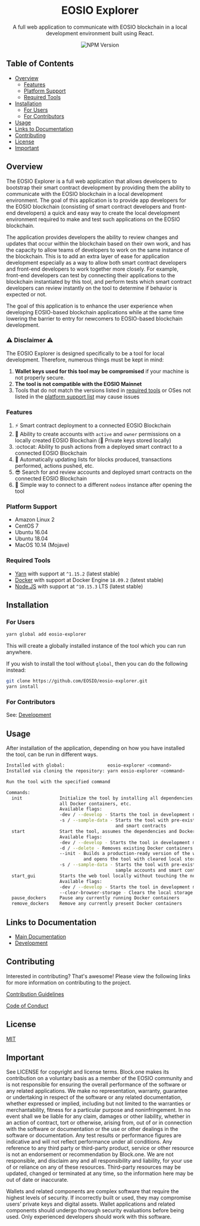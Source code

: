 <h1 align="center">EOSIO Explorer</h1>
<p align="center">
  A full web application to communicate with EOSIO blockchain in a local development environment built using React.
</p>

<p align="center">
  <img alt="NPM Version" src="https://img.shields.io/npm/v/eosio-explorer.svg">
</p>

## Table of Contents

* [Overview](#overview)
   * [Features](#features)
   * [Platform Support](#platform-support)
   * [Required Tools](#required-tools)
* [Installation](#installation)
   * [For Users](#for-users)
   * [For Contributors](#for-contributors)
* [Usage](#usage)
* [Links to Documentation](#links-to-documentation)
* [Contributing](#contributing)
* [License](#license)
* [Important](#important)

## Overview

The EOSIO Explorer is a full web application that allows developers to bootstrap their smart contract development by providing them the ability to communicate with the EOSIO blockchain in a local development environment. The goal of this application is to provide app developers for the EOSIO blockchain (consisting of smart contract developers and front-end developers) a quick and easy way to create the local development environment required to make and test such applications on the EOSIO blockchain. 

The application provides developers the ability to review changes and updates that occur within the blockchain based on their own work, and has the capacity to allow teams of developers to work on the same instance of the blockchain. This is to add an extra layer of ease for application development especially as a way to allow both smart contract developers and front-end developers to work together more closely. For example, front-end developers can test by connecting their applications to the blockchain instantiated by this tool, and perform tests which smart contract developers can review instantly on the tool to determine if behavior is expected or not. 

The goal of this application is to enhance the user experience when developing EOSIO-based blockchain applications while at the same time lowering the barrier to entry for newcomers to EOSIO-based blockchain development.

### :warning: Disclaimer :warning:

The EOSIO Explorer is designed specifically to be a tool for local development. Therefore, numerous things must be kept in mind:

1. **Wallet keys used for this tool may be compromised** if your machine is not properly secure.
2. **The tool is not compatible with the EOSIO Mainnet**
3. Tools that do not match the versions listed in [required tools](#required-tools) or OSes not listed in the [platform support list](#platform-support) may cause issues

### Features

1. :zap: Smart contract deployment to a connected EOSIO Blockchain
2. :key: Ability to create accounts with `active` and `owner` permissions on a locally created EOSIO Blockchain (:closed_lock_with_key: Private keys stored locally)
3. :octocat: Ability to push actions from a deployed smart contract to a connected EOSIO Blockchain
4. :telescope: Automatically updating lists for blocks produced, transactions performed, actions pushed, etc.
5. :sunglasses: Search for and review accounts and deployed smart contracts on the connected EOSIO Blockchain
6. :electric_plug: Simple way to connect to a different `nodeos` instance after opening the tool

### Platform Support

* Amazon Linux 2
* CentOS 7
* Ubuntu 16.04
* Ubuntu 18.04
* MacOS 10.14 (Mojave) 

### Required Tools

* [Yarn](https://yarnpkg.com/lang/en/) with support at `^1.15.2` (latest stable)
* [Docker](https://www.docker.com/) with support at Docker Engine `18.09.2` (latest stable)
* [Node.JS](https://nodejs.org/en/) with support at `^10.15.3` LTS (latest stable)

## Installation

### For Users

```bash
yarn global add eosio-explorer
```

This will create a globally installed instance of the tool which you can run anywhere.

If you wish to install the tool without `global`, then you can do the following instead:

```bash
git clone https://github.com/EOSIO/eosio-explorer.git
yarn install
```

### For Contributors

See: [Development](./docs/development.md)

## Usage

After installation of the application, depending on how you have installed the tool, can be run in different ways.

```bash
Installed with global:                eosio-explorer <command>
Installed via cloning the repository: yarn eosio-explorer <command>

Run the tool with the specified command

Commands:
  init              Initialize the tool by installing all dependencies, setting up 
                    all Docker containers, etc.
                    Available flags:
                    -dev / --develop - Starts the tool in development mode
                    -s / --sample-data - Starts the tool with pre-existing sample accounts 
                                         and smart contracts
  start             Start the tool, assumes the dependencies and Docker images are already prepared
                    Available flags:
                    -dev / --develop - Starts the tool in development mode
                    -d / --delete - Removes existing Docker containers
                    --init - Builds a production-ready version of the web tool, 
                             and opens the tool with cleared local storage
                    -s / --sample-data - Starts the tool with pre-existing 
                                         sample accounts and smart contracts
  start_gui         Starts the web tool locally without touching the nodeos and MongoDB containers.
                    Available flags:
                    -dev / --develop - Starts the tool in development mode
                    --clear-browser-storage - Clears the local storage
  pause_dockers     Pause any currently running Docker containers
  remove_dockers    Remove any currently present Docker containers
```

## Links to Documentation

* [Main Documentation](./docs)
* [Development](./docs/development.md)

## Contributing

Interested in contributing? That's awesome! Please view the following links for more information on contributing to the project.

[Contribution Guidelines](./CONTRIBUTING.md)

[Code of Conduct](./CONTRIBUTING.md#conduct)

## License

[MIT](./LICENSE)

## Important

See LICENSE for copyright and license terms.  Block.one makes its contribution on a voluntary basis as a member of the EOSIO community and is not responsible for ensuring the overall performance of the software or any related applications.  We make no representation, warranty, guarantee or undertaking in respect of the software or any related documentation, whether expressed or implied, including but not limited to the warranties or merchantability, fitness for a particular purpose and noninfringement. In no event shall we be liable for any claim, damages or other liability, whether in an action of contract, tort or otherwise, arising from, out of or in connection with the software or documentation or the use or other dealings in the software or documentation.  Any test results or performance figures are indicative and will not reflect performance under all conditions.  Any reference to any third party or third-party product, service or other resource is not an endorsement or recommendation by Block.one.  We are not responsible, and disclaim any and all responsibility and liability, for your use of or reliance on any of these resources. Third-party resources may be updated, changed or terminated at any time, so the information here may be out of date or inaccurate.

Wallets and related components are complex software that require the highest levels of security.  If incorrectly built or used, they may compromise users’ private keys and digital assets. Wallet applications and related components should undergo thorough security evaluations before being used.  Only experienced developers should work with this software.
